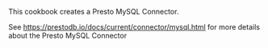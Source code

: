 This cookbook creates a Presto MySQL Connector.

See https://prestodb.io/docs/current/connector/mysql.html for more details about the Presto MySQL Connector
